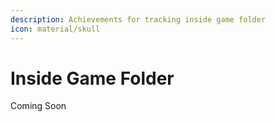 ```yaml
---
description: Achievements for tracking inside game folder
icon: material/skull
---
```


# Inside Game Folder

Coming Soon
